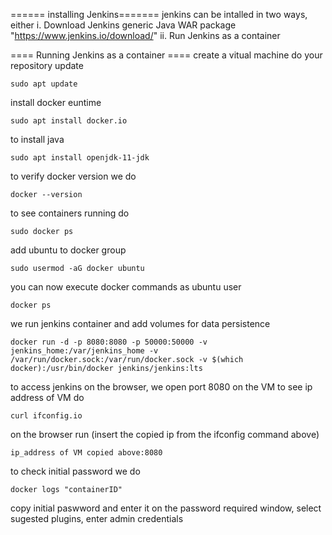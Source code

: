 ====== installing Jenkins=======
jenkins can be intalled in two ways, either
i. Download Jenkins generic Java WAR package "https://www.jenkins.io/download/"
ii. Run Jenkins as a container

==== Running Jenkins as a container ====
 create a vitual machine
 do your repository update
```
sudo apt update
```
install docker euntime
```
sudo apt install docker.io
```
to install java
```
sudo apt install openjdk-11-jdk
```

to verify docker version we do
```
docker --version
```
to see containers running do
```
sudo docker ps
```
add ubuntu to docker group
```
sudo usermod -aG docker ubuntu
```
you can now execute docker commands as ubuntu user
```
docker ps
```
we run jenkins container and add volumes for data persistence
```
docker run -d -p 8080:8080 -p 50000:50000 -v jenkins_home:/var/jenkins_home -v /var/run/docker.sock:/var/run/docker.sock -v $(which docker):/usr/bin/docker jenkins/jenkins:lts
```
to access jenkins on the browser, we open port 8080 on the VM
to see ip address of VM do
```
curl ifconfig.io
```
on the browser run (insert the copied ip from the ifconfig command above)
```
ip_address of VM copied above:8080 
```
to check initial password we do
```
docker logs "containerID"
```
copy initial paswword and enter it on the password required window,
select sugested plugins,
enter admin credentials
